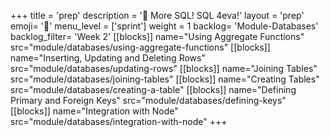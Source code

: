 +++
title = 'prep'
description = '🐘 More SQL! SQL 4eva!'
layout = 'prep'
emoji= '📝'
menu_level = ['sprint']
weight = 1
backlog= 'Module-Databases'
backlog_filter= 'Week 2'
[[blocks]]
name="Using Aggregate Functions"
src="module/databases/using-aggregate-functions"
[[blocks]]
name="Inserting, Updating and Deleting Rows"
src="module/databases/updating-rows"
[[blocks]]
name="Joining Tables"
src="module/databases/joining-tables"
[[blocks]]
name="Creating Tables"
src="module/databases/creating-a-table"
[[blocks]]
name="Defining Primary and Foreign Keys"
src="module/databases/defining-keys"
[[blocks]]
name="Integration with Node"
src="module/databases/integration-with-node"
+++
